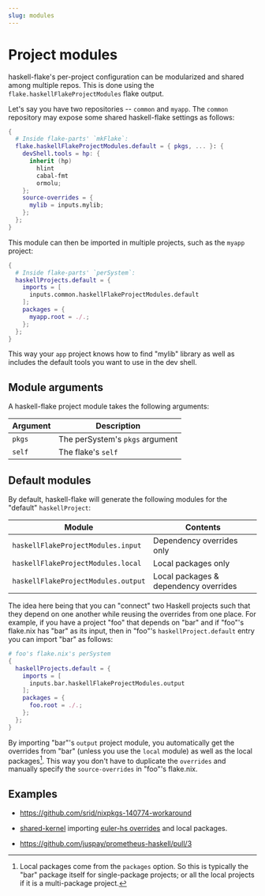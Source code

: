 ```yaml
---
slug: modules
---
```


# Project modules

haskell-flake's per-project configuration can be modularized and shared among multiple repos. This is done using the `flake.haskellFlakeProjectModules` flake output. 

Let's say you have two repositories -- `common` and `myapp`. The `common` repository may expose some shared haskell-flake settings as follows:

```nix
{
  # Inside flake-parts' `mkFlake`:
  flake.haskellFlakeProjectModules.default = { pkgs, ... }: {
    devShell.tools = hp: {
      inherit (hp) 
        hlint
        cabal-fmt
        ormolu;
    };
    source-overrides = {
      mylib = inputs.mylib;
    };
  };
}
```

This module can then be imported in multiple projects, such as the `myapp` project:

```nix
{
  # Inside flake-parts' `perSystem`:
  haskellProjects.default = {
    imports = [
      inputs.common.haskellFlakeProjectModules.default
    ];
    packages = {
      myapp.root = ./.;
    };
  };
}
```

This way your `app` project knows how to find "mylib" library as well as includes the default tools you want to use in the dev shell.

## Module arguments

A haskell-flake project module takes the following arguments:

| Argument | Description |
| --- | --- |
| `pkgs` | The perSystem's `pkgs` argument |
| `self` | The flake's `self` |

## Default modules

By default, haskell-flake will generate the following modules for the "default" `haskellProject`:

| Module | Contents |
| -- | -- |
| `haskellFlakeProjectModules.input` | Dependency overrides only |
| `haskellFlakeProjectModules.local` | Local packages only |
| `haskellFlakeProjectModules.output` | Local packages & dependency overrides |

The idea here being that you can "connect" two Haskell projects such that they depend on one another while reusing the overrides from one place. For example, if you have a project "foo" that depends on "bar" and if "foo"'s flake.nix has "bar" as its input, then in "foo"'s `haskellProject.default` entry you can import "bar" as follows:

```nix
# foo's flake.nix's perSystem
{ 
  haskellProjects.default = {
    imports = [
      inputs.bar.haskellFlakeProjectModules.output
    ];
    packages = {
      foo.root = ./.;
    };
  };
}
```

By importing "bar"'s `output` project module, you automatically get the overrides from "bar" (unless you use the `local` module) as well as the local packages[^bar]. This way you don't have to duplicate the `overrides` and manually specify the `source-overrides` in "foo"'s flake.nix.

[^bar]: Local packages come from the `packages` option. So this is typically the "bar" package itself for single-package projects; or all the local projects if it is a multi-package project.

## Examples

- https://github.com/srid/nixpkgs-140774-workaround
- [shared-kernel](https://github.com/nammayatri/shared-kernel/blob/591bdc1c87b3f80b57a3c3849414bd106a1f8365/flake.nix#L24-L26) importing [euler-hs overrides](https://github.com/juspay/euler-hs/blob/168dc51f8a68e4bf52de6c691343afa594f933a9/flake.nix#L31-L52) and local packages.

- https://github.com/juspay/prometheus-haskell/pull/3
